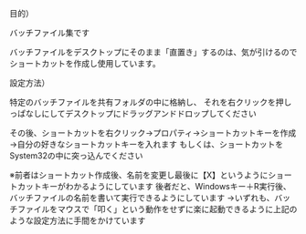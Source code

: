 目的）

バッチファイル集です

バッチファイルをデスクトップにそのまま「直置き」するのは、気が引けるのでショートカットを作成し使用しています。

設定方法）

特定のバッチファイルを共有フォルダの中に格納し、
それを右クリックを押しっぱなしにしてデスクトップにドラッグアンドドロップしてください

その後、ショートカットを右クリック→プロパティ→ショートカットキーを作成→自分の好きなショートカットキーを入れます
もしくは、ショートカットをSystem32の中に突っ込んでください

※前者はショートカット作成後、名前を変更し最後に【X】というようにショートカットキーがわかるようにしています
後者だと、Windowsキー＋R実行後、バッチファイルの名前を書いて実行できるようにしています
→いずれも、バッチファイルをマウスで「叩く」という動作をせずに楽に起動できるように上記のような設定方法に手間をかけています






